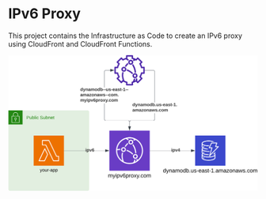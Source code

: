 # IPv6 Proxy

This project contains the Infrastructure as Code to create an IPv6 proxy using CloudFront and CloudFront Functions.

![diagram](./diagrams/ipv6-proxy.svg)
